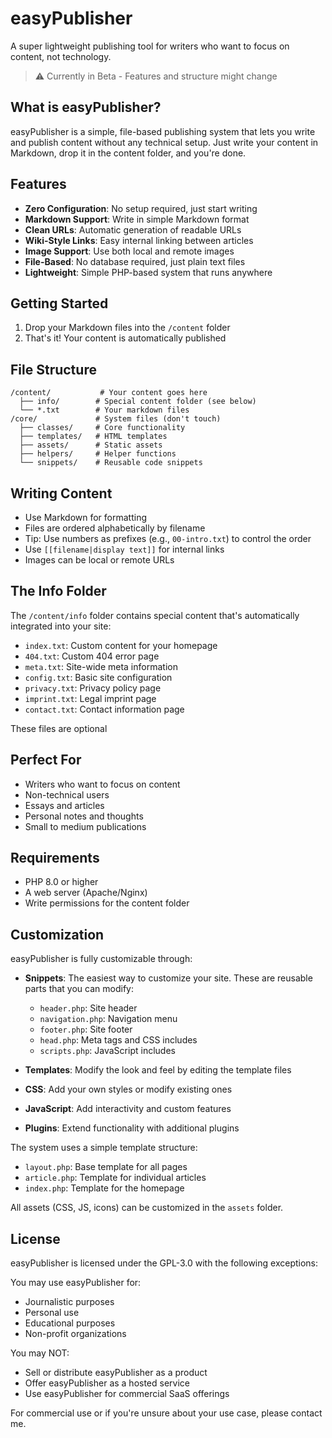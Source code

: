 # easyPublisher

A super lightweight publishing tool for writers who want to focus on content, not technology.

> ⚠️ Currently in Beta - Features and structure might change

## What is easyPublisher?

easyPublisher is a simple, file-based publishing system that lets you write and publish content without any technical setup. Just write your content in Markdown, drop it in the content folder, and you're done.

## Features

- **Zero Configuration**: No setup required, just start writing
- **Markdown Support**: Write in simple Markdown format
- **Clean URLs**: Automatic generation of readable URLs
- **Wiki-Style Links**: Easy internal linking between articles
- **Image Support**: Use both local and remote images
- **File-Based**: No database required, just plain text files
- **Lightweight**: Simple PHP-based system that runs anywhere

## Getting Started

1. Drop your Markdown files into the `/content` folder
2. That's it! Your content is automatically published

## File Structure

```
/content/           # Your content goes here
  ├── info/        # Special content folder (see below)
  └── *.txt        # Your markdown files
/core/             # System files (don't touch)
  ├── classes/     # Core functionality
  ├── templates/   # HTML templates
  ├── assets/      # Static assets
  ├── helpers/     # Helper functions
  └── snippets/    # Reusable code snippets
```

## Writing Content

- Use Markdown for formatting
- Files are ordered alphabetically by filename
- Tip: Use numbers as prefixes (e.g., `00-intro.txt`) to control the order
- Use `[[filename|display text]]` for internal links
- Images can be local or remote URLs

## The Info Folder

The `/content/info` folder contains special content that's automatically integrated into your site:

- `index.txt`: Custom content for your homepage
- `404.txt`: Custom 404 error page
- `meta.txt`: Site-wide meta information
- `config.txt`: Basic site configuration
- `privacy.txt`: Privacy policy page
- `imprint.txt`: Legal imprint page
- `contact.txt`: Contact information page

These files are optional

## Perfect For

- Writers who want to focus on content
- Non-technical users
- Essays and articles
- Personal notes and thoughts
- Small to medium publications

## Requirements

- PHP 8.0 or higher
- A web server (Apache/Nginx)
- Write permissions for the content folder

## Customization

easyPublisher is fully customizable through:

- **Snippets**: The easiest way to customize your site. These are reusable parts that you can modify:
  - `header.php`: Site header
  - `navigation.php`: Navigation menu
  - `footer.php`: Site footer
  - `head.php`: Meta tags and CSS includes
  - `scripts.php`: JavaScript includes

- **Templates**: Modify the look and feel by editing the template files
- **CSS**: Add your own styles or modify existing ones
- **JavaScript**: Add interactivity and custom features
- **Plugins**: Extend functionality with additional plugins

The system uses a simple template structure:
- `layout.php`: Base template for all pages
- `article.php`: Template for individual articles
- `index.php`: Template for the homepage

All assets (CSS, JS, icons) can be customized in the `assets` folder.

## License

easyPublisher is licensed under the GPL-3.0 with the following exceptions:

You may use easyPublisher for:
- Journalistic purposes
- Personal use
- Educational purposes
- Non-profit organizations

You may NOT:
- Sell or distribute easyPublisher as a product
- Offer easyPublisher as a hosted service
- Use easyPublisher for commercial SaaS offerings

For commercial use or if you're unsure about your use case, please contact me.
